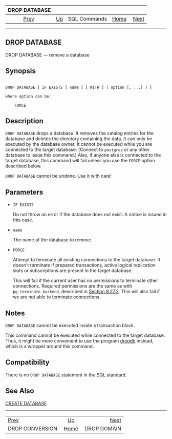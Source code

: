 <!--?xml version="1.0" encoding="UTF-8" standalone="no"?-->

|                    DROP DATABASE                   |                                        |              |                                                       |                                            |
| :------------------------------------------------: | :------------------------------------- | :----------: | ----------------------------------------------------: | -----------------------------------------: |
| [Prev](sql-dropconversion.html "DROP CONVERSION")  | [Up](sql-commands.html "SQL Commands") | SQL Commands | [Home](index.html "PostgreSQL 17devel Documentation") |  [Next](sql-dropdomain.html "DROP DOMAIN") |

***

[]()

## DROP DATABASE

DROP DATABASE — remove a database

## Synopsis

```

DROP DATABASE [ IF EXISTS ] name [ [ WITH ] ( option [, ...] ) ]

where option can be:

    FORCE
```

## Description

`DROP DATABASE` drops a database. It removes the catalog entries for the database and deletes the directory containing the data. It can only be executed by the database owner. It cannot be executed while you are connected to the target database. (Connect to `postgres` or any other database to issue this command.) Also, if anyone else is connected to the target database, this command will fail unless you use the `FORCE` option described below.

`DROP DATABASE` cannot be undone. Use it with care!

## Parameters

*   `IF EXISTS`

    Do not throw an error if the database does not exist. A notice is issued in this case.

*   *`name`*

    The name of the database to remove.

*   `FORCE`

    Attempt to terminate all existing connections to the target database. It doesn't terminate if prepared transactions, active logical replication slots or subscriptions are present in the target database.

    This will fail if the current user has no permissions to terminate other connections. Required permissions are the same as with `pg_terminate_backend`, described in [Section 9.27.2](functions-admin.html#FUNCTIONS-ADMIN-SIGNAL "9.27.2. Server Signaling Functions"). This will also fail if we are not able to terminate connections.

## Notes

`DROP DATABASE` cannot be executed inside a transaction block.

This command cannot be executed while connected to the target database. Thus, it might be more convenient to use the program [dropdb](app-dropdb.html "dropdb") instead, which is a wrapper around this command.

## Compatibility

There is no `DROP DATABASE` statement in the SQL standard.

## See Also

[CREATE DATABASE](sql-createdatabase.html "CREATE DATABASE")

***

|                                                    |                                                       |                                            |
| :------------------------------------------------- | :---------------------------------------------------: | -----------------------------------------: |
| [Prev](sql-dropconversion.html "DROP CONVERSION")  |         [Up](sql-commands.html "SQL Commands")        |  [Next](sql-dropdomain.html "DROP DOMAIN") |
| DROP CONVERSION                                    | [Home](index.html "PostgreSQL 17devel Documentation") |                                DROP DOMAIN |
